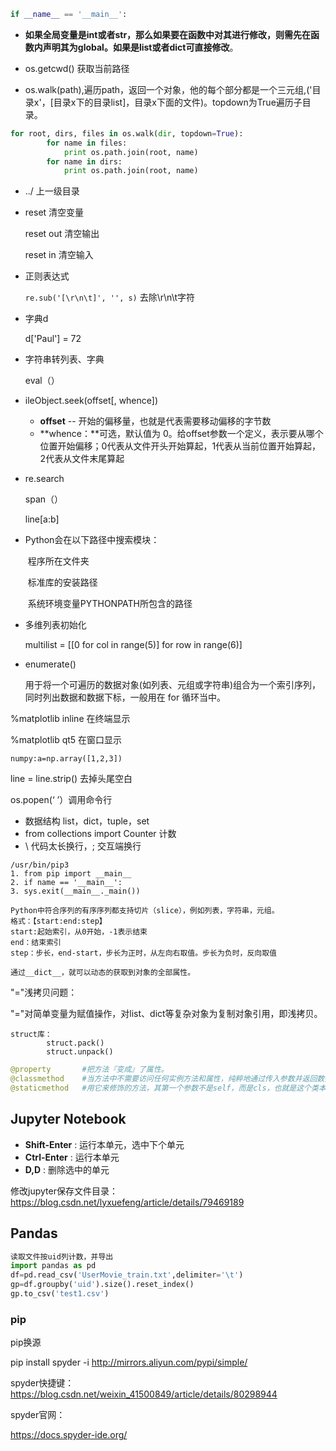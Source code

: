 ```python
if __name__ == '__main__':
```

- **如果全局变量是int或者str，那么如果要在函数中对其进行修改，则需先在函数内声明其为global。如果是list或者dict可直接修改**。
- os.getcwd()  获取当前路径


- os.walk(path),遍历path，返回一个对象，他的每个部分都是一个三元组,('目录x'，[目录x下的目录list]，目录x下面的文件)。topdown为True遍历子目录。

~~~python
for root, dirs, files in os.walk(dir, topdown=True):  
        for name in files:  
            print os.path.join(root, name)  
        for name in dirs:  
            print os.path.join(root, name)  
~~~

- ../  上一级目录

- reset 清空变量

  reset out 清空输出

  reset in 清空输入

- 正则表达式

  `re.sub('[\r\n\t]', '', s)`  去除\r\n\t字符

- 字典d

  d['Paul'] = 72 

- 字符串转列表、字典    

  eval（）

- ileObject.seek(offset[, whence])

  * **offset** -- 开始的偏移量，也就是代表需要移动偏移的字节数
  * **whence：**可选，默认值为 0。给offset参数一个定义，表示要从哪个位置开始偏移；0代表从文件开头开始算起，1代表从当前位置开始算起，2代表从文件末尾算起

- re.search

  span（）

  line[a:b]

- Python会在以下路径中搜索模块：

  ​	程序所在文件夹

  ​	标准库的安装路径

  ​	系统环境变量PYTHONPATH所包含的路径

- 多维列表初始化

  multilist = [[0 for col in range(5)] for row in range(6)]

- enumerate()

  用于将一个可遍历的数据对象(如列表、元组或字符串)组合为一个索引序列，同时列出数据和数据下标，一般用在 for 循环当中。


%matplotlib inline  在终端显示

%matplotlib qt5    在窗口显示

```
numpy:a=np.array([1,2,3])  
```

line = line.strip()  去掉头尾空白

os.popen(‘ ’）调用命令行

- 数据结构 list，dict，tuple，set
- from collections import Counter   计数
- \  代码太长换行，;  交互端换行

```
/usr/bin/pip3
1. from pip import __main__
2. if name == '__main__':
3. sys.exit(__main__._main())
```



    Python中符合序列的有序序列都支持切片（slice），例如列表，字符串，元组。
    格式：【start:end:step】
    start:起始索引，从0开始，-1表示结束
    end：结束索引
    step：步长，end-start，步长为正时，从左向右取值。步长为负时，反向取值
```
通过__dict__，就可以动态的获取到对象的全部属性。
```

"="浅拷贝问题：

​	"="对简单变量为赋值操作，对list、dict等复杂对象为复制对象引用，即浅拷贝。

```
struct库：
		struct.pack()
		struct.unpack()
```



```python
@property		#把方法『变成』了属性。
@classmethod	#当方法中不需要访问任何实例方法和属性，纯粹地通过传入参数并返回数据的功能性方法
@staticmethod	#用它来修饰的方法，其第一个参数不是self，而是cls，也就是这个类本身作为参数


```



## Jupyter Notebook

* **Shift-Enter** : 运行本单元，选中下个单元
* **Ctrl-Enter** : 运行本单元
* **D,D** : 删除选中的单元

修改jupyter保存文件目录：https://blog.csdn.net/lyxuefeng/article/details/79469189

## Pandas

```python
读取文件按uid列计数，并导出
import pandas as pd
df=pd.read_csv('UserMovie_train.txt',delimiter='\t')
gp=df.groupby('uid').size().reset_index()
gp.to_csv('test1.csv')
```

### pip

pip换源

pip install spyder -i  http://mirrors.aliyun.com/pypi/simple/



spyder快捷键：<https://blog.csdn.net/weixin_41500849/article/details/80298944>

spyder官网：

<https://docs.spyder-ide.org/>